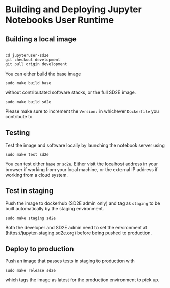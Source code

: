# Building and Deploying Jupyter Notebooks User Runtime

## Building a local image

```shell

cd jupyteruser-sd2e
git checkout development
git pull origin development
```
You can either build the base image
```
sudo make build base
```
without contributated software stacks, or the full SD2E image.
```
sudo make build sd2e
```
Please make sure to increment the `Version:` in whichever `Dockerfile` you contribute to.

## Testing
Test the image and software locally by launching the notebook server using
```
sudo make test sd2e
```
You can test either `base` or `sd2e`. Either visit the localhost address in your browser if working from your local machine, or the external IP address if working from a cloud system.

## Test in staging
Push the image to dockerhub (SD2E admin only) and tag as `staging` to be built automatically by the staging environment.
```
sudo make staging sd2e
```
Both the developer and SD2E admin need to set the environment at (https://jupyter-staging.sd2e.org) before being pushed to production.

## Deploy to production
Push an image that passes tests in staging to production with
```
sudo make release sd2e
```
which tags the image as latest for the production environment to pick up.
